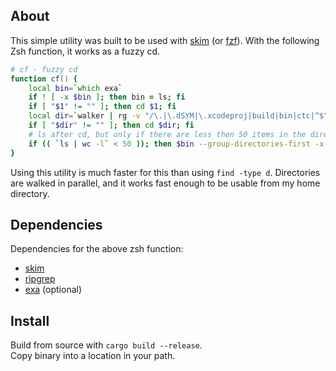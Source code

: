 ## About
This simple utility was built to be used with [skim](https://github.com/lotabout/skim) (or [fzf](https://github.com/junegunn/fzf)).
With the following Zsh function, it works as a fuzzy cd.

```zsh
# cf - fuzzy cd
function cf() {
    local bin=`which exa`
    if ! [ -x $bin ]; then bin = ls; fi
    if [ "$1" != "" ]; then cd $1; fi
    local dir=`walker | rg -v "/\.|\.dSYM|\.xcodeproj|build|bin|ctc|^$" | sk`
    if [ "$dir" != "" ]; then cd $dir; fi
    # ls after cd, but only if there are less then 50 items in the directory
    if (( `ls | wc -l` < 50 )); then $bin --group-directories-first -x; fi
}
```

Using this utility is much faster for this than using `find -type d`. Directories are walked in parallel, and it works fast enough to be usable from my home directory.

## Dependencies
Dependencies for the above zsh function:  
- [skim](https://github.com/lotabout/skim)  
- [ripgrep](https://github.com/BurntSushi/ripgrep)  
- [exa](https://github.com/ogham/exa) (optional)  


## Install
Build from source with `cargo build --release`.  
Copy binary into a location in your path.
